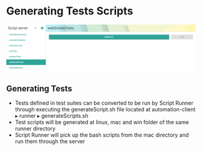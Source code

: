 # Generating Tests Scripts



![](../.gitbook/assets/image.png)

## Generating Tests

* Tests defined in test suites can be converted to be run by Script Runner through executing the generateScript.sh file located at automation-client⁩ ▸ ⁨runner⁩ ▸ generateScripts.sh
* Test scripts will be generated at linux, mac and win folder of the same runner directory
* Script Runner will pick up the bash scripts from the mac directory and run them through the server 

